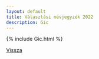 ```yaml
---
layout: default
title: Választási névjegyzék 2022
description: Gic
---
```


{% include Gic.html %}

[Vissza](./)